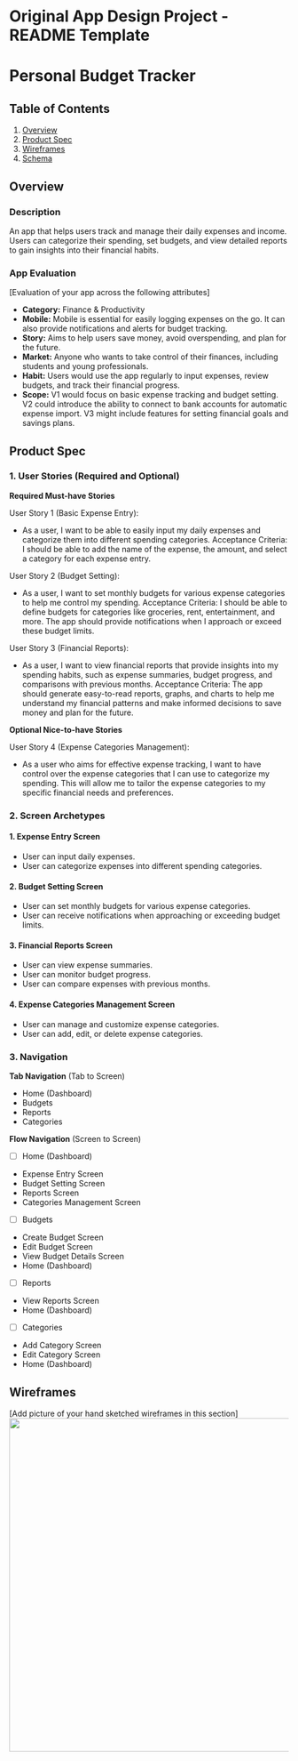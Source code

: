 Original App Design Project - README Template
===

# Personal Budget Tracker

## Table of Contents

1. [Overview](#Overview)
2. [Product Spec](#Product-Spec)
3. [Wireframes](#Wireframes)
4. [Schema](#Schema)

## Overview

### Description

An app that helps users track and manage their daily expenses and income. Users can categorize their spending, set budgets, and view detailed reports to gain insights into their financial habits.

### App Evaluation

[Evaluation of your app across the following attributes]
- **Category:** Finance & Productivity
- **Mobile:** Mobile is essential for easily logging expenses on the go. It can also provide notifications and alerts for budget tracking.
- **Story:** Aims to help users save money, avoid overspending, and plan for the future.
- **Market:** Anyone who wants to take control of their finances, including students and young professionals.
- **Habit:** Users would use the app regularly to input expenses, review budgets, and track their financial progress.
- **Scope:** V1 would focus on basic expense tracking and budget setting. V2 could introduce the ability to connect to bank accounts for automatic expense import. V3 might include features for setting financial goals and savings plans.

## Product Spec

### 1. User Stories (Required and Optional)

**Required Must-have Stories**

User Story 1 (Basic Expense Entry):
  - As a user, I want to be able to easily input my daily expenses and categorize them into different spending categories.
Acceptance Criteria: I should be able to add the name of the expense, the amount, and select a category for each expense entry.

User Story 2 (Budget Setting):
  - As a user, I want to set monthly budgets for various expense categories to help me control my spending.
Acceptance Criteria: I should be able to define budgets for categories like groceries, rent, entertainment, and more. The app should provide notifications when I approach or exceed these budget limits.

User Story 3 (Financial Reports):
  - As a user, I want to view financial reports that provide insights into my spending habits, such as expense summaries, budget progress, and comparisons with previous months.
Acceptance Criteria: The app should generate easy-to-read reports, graphs, and charts to help me understand my financial patterns and make informed decisions to save money and plan for the future.

**Optional Nice-to-have Stories**

User Story 4 (Expense Categories Management):
  - As a user who aims for effective expense tracking, I want to have control over the expense categories that I can use to categorize my spending. This will allow me to tailor the expense categories to my specific financial needs and preferences.

### 2. Screen Archetypes

#### 1. Expense Entry Screen
* User can input daily expenses.
* User can categorize expenses into different spending categories.

#### 2. Budget Setting Screen
* User can set monthly budgets for various expense categories.
* User can receive notifications when approaching or exceeding budget limits.

#### 3. Financial Reports Screen

* User can view expense summaries.
* User can monitor budget progress.
* User can compare expenses with previous months.

#### 4. Expense Categories Management Screen

* User can manage and customize expense categories.
* User can add, edit, or delete expense categories.

### 3. Navigation

**Tab Navigation** (Tab to Screen)

* Home (Dashboard)
* Budgets
* Reports
* Categories

**Flow Navigation** (Screen to Screen)

- [ ] Home (Dashboard)
* Expense Entry Screen
* Budget Setting Screen
* Reports Screen
* Categories Management Screen

- [ ] Budgets

* Create Budget Screen
* Edit Budget Screen
* View Budget Details Screen
* Home (Dashboard)

- [ ] Reports

* View Reports Screen
* Home (Dashboard)

- [ ] Categories

* Add Category Screen
* Edit Category Screen
* Home (Dashboard)

## Wireframes

[Add picture of your hand sketched wireframes in this section]
<img src="YOUR_WIREFRAME_IMAGE_URL" width=600>

